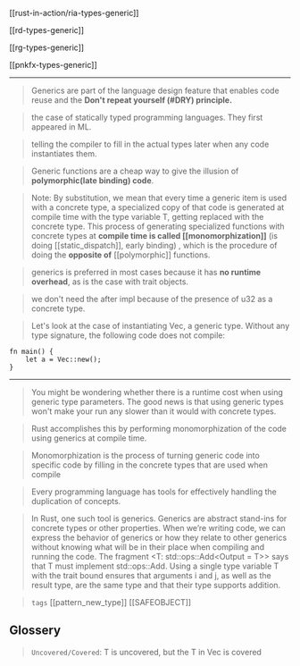 [[rust-in-action/ria-types-generic]]

[[rd-types-generic]]

[[rg-types-generic]]

[[pnkfx-types-generic]]

---

> Generics are part of the language design feature that enables code reuse and the **Don't repeat yourself (#DRY) principle.**

> the case of statically typed programming languages. They first appeared in ML.

> telling the compiler to fill in the actual types later when any code instantiates them.

> Generic functions are a cheap way to give the illusion of **polymorphic(late binding) code**.

> Note: By substitution, we mean that every time a generic item is used with a concrete type, a specialized copy of that code is generated at compile time with the type variable T, getting replaced with the concrete type. This process of generating specialized functions with concrete types at **compile time is called [[monomorphization]]** (is doing [[static_dispatch]], early binding) , which is the procedure of doing the **opposite of** [[polymorphic]] functions.

> generics is preferred in most cases because it has **no runtime overhead**, as is the case with trait objects.

> we don't need the <T> after impl because of the presence of u32 as a concrete type.


>Let's look at the case of instantiating Vec<T>, a generic type. Without any type signature, the following code does not compile:

```rust,comile_fail,no_run
fn main() {
    let a = Vec::new();
}
```

---

> You might be wondering whether there is a runtime cost when using generic type parameters. The good news is that using generic types won't make your run any slower than it would with concrete types.

> Rust accomplishes this by performing monomorphization of the code using generics at compile time. 

> Monomorphization is the process of turning generic code into specific code by filling in the concrete types that are used when compile

> Every programming language has tools for effectively handling the duplication of concepts.

> In Rust, one such tool is generics. Generics are abstract stand-ins for concrete types or other properties. When we’re writing code, we can express the behavior of generics or how they relate to other generics without knowing what will be in their place when compiling and running the code.
> The fragment <T: std::ops::Add<Output = T>> says that T must implement std::ops::Add. Using a single type variable T with the trait bound ensures that arguments i and j, as well as the result type, are the same type and that their type supports addition.



> `tags` [[pattern_new_type]] [[SAFEOBJECT]]

## Glossery

> `Uncovered/Covered`: T is uncovered, but the T in Vec<T> is covered

